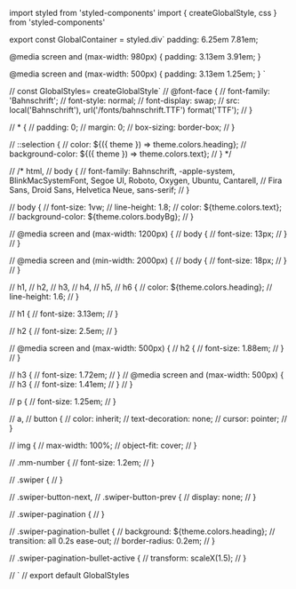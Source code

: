 import styled from 'styled-components'
import { createGlobalStyle, css } from 'styled-components'

export const GlobalContainer = styled.div`
  padding: 6.25em 7.81em;

  @media screen and (max-width: 980px) {
    padding: 3.13em 3.91em;
  }

  @media screen and (max-width: 500px) {
    padding: 3.13em 1.25em;
  }
`

// const GlobalStyles= createGlobalStyle`
// @font-face {
//           font-family: 'Bahnschrift';
//           font-style: normal;
//           font-display: swap;
//           src: local('Bahnschrift'), url('/fonts/bahnschrift.TTF') format('TTF');
//         }

//         * {
//           padding: 0;
//           margin: 0;
//           box-sizing: border-box;
//         }

//         ::selection {
//           color: ${({ theme }) => theme.colors.heading};
//           background-color: ${({ theme }) => theme.colors.text};
//         } */

//         /* html,
//         body {
//           font-family: Bahnschrift, -apple-system, BlinkMacSystemFont, Segoe UI, Roboto, Oxygen, Ubuntu, Cantarell,
//             Fira Sans, Droid Sans, Helvetica Neue, sans-serif;
//         }

//         body {
//           font-size: 1vw;
//           line-height: 1.8;
//           color: ${theme.colors.text};
//           background-color: ${theme.colors.bodyBg};
//         }

//         @media screen and (max-width: 1200px) {
//           body {
//             font-size: 13px;
//           }
//         }

//         @media screen and (min-width: 2000px) {
//           body {
//             font-size: 18px;
//           }
//         }

//         h1,
//         h2,
//         h3,
//         h4,
//         h5,
//         h6 {
//           color: ${theme.colors.heading};
//           line-height: 1.6;
//         }

//         h1 {
//           font-size: 3.13em;
//         }

//         h2 {
//           font-size: 2.5em;
//         }

//         @media screen and (max-width: 500px) {
//           h2 {
//             font-size: 1.88em;
//           }
//         }

//         h3 {
//           font-size: 1.72em;
//         }
//         @media screen and (max-width: 500px) {
//           h3 {
//             font-size: 1.41em;
//           }
//         }

//         p {
//           font-size: 1.25em;
//         }

//         a,
//         button {
//           color: inherit;
//           text-decoration: none;
//           cursor: pointer;
//         }

//         img {
//           max-width: 100%;
//           object-fit: cover;
//         }

//         .mm-number {
//           font-size: 1.2em;
//         }

//         .swiper {
//         }

//         .swiper-button-next,
//         .swiper-button-prev {
//           display: none;
//         }

//         .swiper-pagination {
//         }

//         .swiper-pagination-bullet {
//           background: ${theme.colors.heading};
//           transition: all 0.2s ease-out;
//           border-radius: 0.2em;
//         }

//         .swiper-pagination-bullet-active {
//           transform: scaleX(1.5);
//         }

// `
// export default GlobalStyles